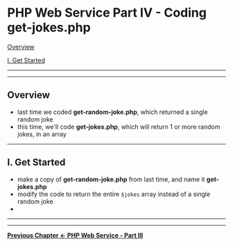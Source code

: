 # PHP Web Service Part IV - Coding get-jokes.php


[Overview](#overview)

[I. Get Started](#get-started)


<hr><hr>

<a id="overview" />

## Overview

- last time we coded **get-random-joke.php**, which returned a single random joke
- this time, we'll code **get-jokes.php**, which will return 1 or more random jokes, in an array

<hr>

<a id="get-started" />

## I. Get Started

- make a copy of **get-random-joke.php** from last time, and name it **get-jokes.php**
- modify the code to return the entire `$jokes` array instead of a single random joke
- 


<hr><hr>

**[Previous Chapter <- PHP Web Service - Part III](HW-php-web-service-3.md)**

